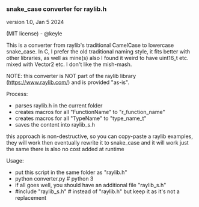 ### snake_case converter for raylib.h

version 1.0, Jan 5 2024

(MIT license) - @keyle

This is a converter from raylib's traditional CamelCase to lowercase snake_case.
In C, I prefer the old traditional naming style, it fits better with other libraries, as well as mine(s)
also I found it weird to have uint16_t etc. mixed with Vector2 etc. I don't like the mish-mash.

NOTE: this converter is NOT part of the raylib library (https://www.raylib.com/) and is provided "as-is".

Process:

- parses raylib.h in the current folder
- creates macros for all "FunctionName" to "r_function_name"
- creates macros for all "TypeName" to "type_name_t"
- saves the content into raylib_s.h

this approach is non-destructive, so you can copy-paste a raylib examples, they will work
then eventually rewrite it to snake_case and it will work just the same
there is also no cost added at runtime

Usage: 

- put this script in the same folder as "raylib.h" 
- python converter.py # python 3
- if all goes well, you should have an additional file "raylib_s.h"
- #include "raylib_s.h" # instead of "raylib.h" but keep it as it's not a replacement

